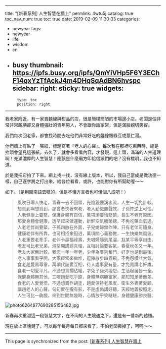 
---
title: "[新春系列] 人生智慧在牆上"
permlink: 4wtu5j
catalog: true
toc_nav_num: true
toc: true
date: 2019-02-09 11:30:03
categories:
- newyear
tags:
- newyear
- life
- wisdom
- cn
- busy
thumbnail: https://ipfs.busy.org/ipfs/QmYiVHp5F6Y3EChF14qxYzTfAckJ4m4DHqSqAdBN6hvspc
sidebar:
    right:
        sticky: true
widgets:
    -
        type: toc
        position: right
---


我老家附近，有一家賣麵線與甜品的店，很是簡樸簡陋的市場邊小店。老闆是個非常非常靦腆卻又身體強壯的青年男人，不會跟你話家常，但是滿臉親切笑容。

我們每次回老家，都會找時間去吃他們非常好吃的麵線跟綠豆或薏仁湯。

他們牆上有貼了一張紙，標題寫著『老人的心聲』。每次我在那裡吃東西時，總是抬頭會望見這張紙。去久了，就會多看看內容，才發現，這上頭，滿滿的人生道理啊！充滿濃厚的人生智慧！應該是什麼廟方印給信眾們的吧？沒有標明，我也不知道。

於是我把它拍了下來。網上找一找，沒有線上版本，所以，我自己當成是做功德一樣，自己逐字將之打出來，給各位看看，或許，也能對你有所幫助喔～～

如下。（是用閩南語去唸的，但是不懂方言者也可懂個八成吧！）

>風吹日曝人快老，青春一去不回頭，光陰親像溪水流，人生一切免計較。
想賣到啊想賣到，那會者快著來老，老人勤儉無聲效，子孫忤逆上可惱。
人老健康上要緊，保護身體有自信，萬項須要恰緊慎，長生不老有原因。
那愛身體會健康，透早起來做運動，新鮮空氣勝榮總，不免吃藥血氣通。
人老老伴尚要緊，子孫四散在外面，子兒媳婦無作陣，只有老伴可隨身。
健康老伴有所靠，也可相招來𨑨迌，萬項關心義務做，一生快樂無風波。
人老重要老牽手，老伴卡贏福祿壽，夫唱婦隨到尾溜，尪某平等享自由。
老友可比老兄弟，泡茶開講談真理，互相討論要客氣，春夏秋冬又一年。
老友大家無計較，我您一年一年老，少年為厝列奮鬥，好歹也是到最後。
老人事事看乎開，大家經常來做堆，逗陣散步四界飛，不免怨嘆吐大氣。
食老趙愛鳳尊重，萬項代誌愛互相，待人處事愛有量，才免鳳講老奸雄。
食老一切愛平凡，不通想賣擱佔權，才免子孫列埋怨，生活起居皆十全。
保健身體無其他，三噹趙愛吃乎飽，身體無病勝富家，那知知足著無差。
食老的人愛覺悟，不通想賣作胡塗，趙愛保持老風度，衛生外表著愛顧。
講趙老人的心聲，句句實在攏有影，不是虛偽講好聽，天經地義按照走。
人生可比一齣戲，來到世間無幾時，心情放乎笑瞇瞇，身體健康勝良醫。 

![photo6264977690285156482.jpg](https://ipfs.busy.org/ipfs/QmYiVHp5F6Y3EChF14qxYzTfAckJ4m4DHqSqAdBN6hvspc)

新春再次重溫這一段智慧文字，在不同的人生境遇之下，還是有一番新的體悟。

現在放上區塊鏈了，可以每年每月每日都來看了，不怕老闆撕掉了，呵呵～～


- - -

This page is synchronized from the post: [[新春系列] 人生智慧在牆上](https://steemit.com/@deanliu/4wtu5j)
